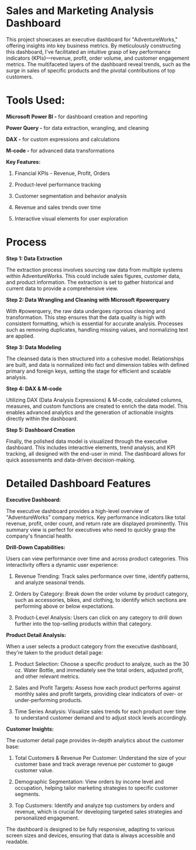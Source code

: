 # Sales and Marketing Analysis Dashboard

This project showcases an executive dashboard for "AdventureWorks," offering insights into key business metrics. By meticulously constructing this dashboard, I've facilitated an intuitive grasp of key performance indicators (KPIs)—revenue, profit, order volume, and customer engagement metrics. The multifaceted layers of the dashboard reveal trends, such as the surge in sales of specific products and the pivotal contributions of top customers.

# Tools Used:

**Microsoft Power BI -** for dashboard creation and reporting

**Power Query -** for data extraction, wrangling, and cleaning

**DAX -** for custom expressions and calculations

**M-code -** for advanced data transformations

**Key Features:**

1. Financial KPIs - Revenue, Profit, Orders

2. Product-level performance tracking

3. Customer segmentation and behavior analysis

4. Revenue and sales trends over time

5. Interactive visual elements for user exploration

# Process

**Step 1: Data Extraction**

The extraction process involves sourcing raw data from multiple systems within AdventureWorks. This could include sales figures, customer data, and product information. The extraction is set to gather historical and current data to provide a comprehensive view.

**Step 2: Data Wrangling and Cleaning with Microsoft #powerquery**

With #powerquery, the raw data undergoes rigorous cleaning and transformation. This step ensures that the data quality is high with consistent formatting, which is essential for accurate analysis. Processes such as removing duplicates, handling missing values, and normalizing text are applied.

**Step 3: Data Modeling**

The cleansed data is then structured into a cohesive model. Relationships are built, and data is normalized into fact and dimension tables with defined primary and foreign keys, setting the stage for efficient and scalable analysis.

**Step 4: DAX & M-code**

Utilizing DAX (Data Analysis Expressions) & M-code, calculated columns, measures, and custom functions are created to enrich the data model. This enables advanced analytics and the generation of actionable insights directly within the dashboard.

**Step 5: Dashboard Creation**

Finally, the polished data model is visualized through the executive dashboard. This includes interactive elements, trend analysis, and KPI tracking, all designed with the end-user in mind. The dashboard allows for quick assessments and data-driven decision-making.

# Detailed Dashboard Features

**Executive Dashboard:**

The executive dashboard provides a high-level overview of "AdventureWorks" company metrics. Key performance indicators like total revenue, profit, order count, and return rate are displayed prominently. This summary view is perfect for executives who need to quickly grasp the company's financial health.

**Drill-Down Capabilities:**  

Users can view performance over time and across product categories. This interactivity offers a dynamic user experience:

   1. Revenue Trending:
      Track sales performance over time, identify patterns, and analyze seasonal trends.
   
   2. Orders by Category:
      Break down the order volume by product category, such as accessories, bikes, and clothing, to identify which sections are performing above or below expectations.

   3. Product-Level Analysis:
     Users can click on any category to drill down further into the top-selling products within that category.


**Product Detail Analysis:**
   
When a user selects a product category from the executive dashboard, they're taken to the product detail page:

   1. Product Selection:
      Choose a specific product to analyze, such as the 30 oz. Water Bottle, and immediately see the total orders, adjusted profit, and other relevant metrics.

   2. Sales and Profit Targets:
      Assess how each product performs against monthly sales and profit targets, providing clear indicators of over- or under-performing products.

   3. Time Series Analysis:
      Visualize sales trends for each product over time to understand customer demand and to adjust stock levels accordingly.


**Customer Insights:**
   
The customer detail page provides in-depth analytics about the customer base:

   1. Total Customers & Revenue Per Customer: 
      Understand the size of your customer base and track average revenue per customer to gauge customer value.
   
   2. Demographic Segmentation: 
      View orders by income level and occupation, helping tailor marketing strategies to specific customer segments.
   
   3. Top Customers: 
      Identify and analyze top customers by orders and revenue, which is crucial for developing targeted sales strategies and personalized engagement.

The dashboard is designed to be fully responsive, adapting to various screen sizes and devices, ensuring that data is always accessible and readable.
